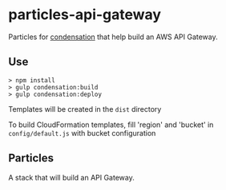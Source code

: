 # particles-api-gateway

Particles for [condensation](https://github.com/SungardAS/condensation) that help build an AWS API Gateway.

## Use

    > npm install
    > gulp condensation:build
    > gulp condensation:deploy

Templates will be created in the `dist` directory

To build CloudFormation templates, fill 'region' and 'bucket' in `config/default.js` with bucket configuration

## Particles

A stack that will build an API Gateway.

